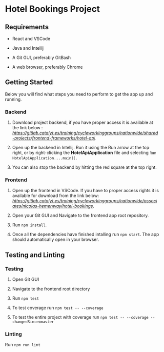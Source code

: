 # Hotel Bookings Project

## Requirements

- React and VSCode

- Java and Intellij

- A Git GUI, preferably GitBash

- A web browser, preferably Chrome


## Getting Started

Below you will find what steps you need to perform to get the app up and running.

### Backend

1. Download project backend, if you have proper access it is available at the link below :
*https://gitlab.catalyt.es/training/cycleworkinggroups/nationwide/shared-projects/frontend-frameworks/hotel-api*.

2. Open up the backend in Intellij. Run it using the Run arrow at the top right, or by right-clicking the **HotelApiApplication** file and selecting `Run HotelApiApplication....main()`.

3. You can also stop the backend by hitting the red square at the top right.

### Frontend

1. Open up the frontend in VSCode. If you have to proper access rights it is available for download from the link below:
*https://gitlab.catalyt.es/training/cycleworkinggroups/nationwide/associates/nicolas-hemenway/hotel-bookings*.

2. Open your Git GUI and Navigate to the frontend app root repository.

3. Run `npm install`.

4. Once all the dependencies have finished intalling run `npm start`. The app should automatically open in your browser.


## Testing and Linting

### Testing

1. Open Git GUI

2. Navigate to the frontend root directory

3. Run `npm test`

4. To test coverage run `npm test -- --coverage`

5. To test the entire project with coverage run `npm test -- --coverage --changedSince=master`

### Linting

Run `npm run lint`
